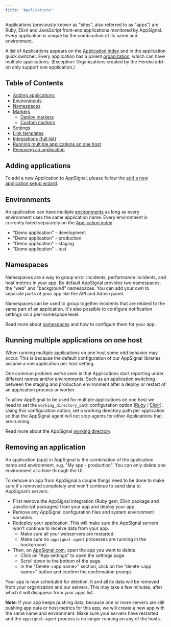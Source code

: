 ```yaml
---
title: "Applications"
---
```


Applications (previously known as "sites", also referred to as "apps") are Ruby, Elixir and JavaScript front-end applications monitored by AppSignal. Every application is unique by the combination of its name and environment.

A list of Applications appears on the [Application index] and in the application quick switcher. Every application has a parent [organization](/organization/index.html), which can have multiple applications. (Exception: Organizations created by the Heroku add-on only support one application.)

## Table of Contents

- [Adding applications](#adding-applications)
- [Environments](#environments)
- [Namespaces](namespaces.html)
- [Markers](markers/)
  - [Deploy markers](markers/deploy-markers.html)
  - [Custom markers](markers/custom-markers.html)
- [Settings](settings.html)
- [Link templates](link-templates.html)
- [Integrations (full list)](integrations/)
- [Running multiple applications on one host](#running-multiple-applications-on-one-host)
- [Removing an application](#removing-an-application)

## Adding applications

To add a new Application to AppSignal, please follow the [add a new application setup wizard](/application/new-application.html).

## Environments

An application can have multiple [environments](/appsignal/terminology.html#environments) as long as every environment uses the same application name. Every environment is currently listed separately on the [Application index].

- "Demo application" - development
- "Demo application" - production
- "Demo application" - staging
- "Demo application" - test

## Namespaces

Namespaces are a way to group error incidents, performance incidents, and host metrics in your app. By default AppSignal provides two namespaces: the "web" and "background" namespaces. You can add your own to separate parts of your app like the API and Admin panel.

Namespaces can be used to group together incidents that are related to the same part of an application. It's also possible to configure notification settings on a per-namespace level.

Read more about [namespaces](namespaces.html) and how to configure them for your app.

## Running multiple applications on one host

When running multiple applications on one host some odd behavior may occur. This is because the default configuration of our AppSignal libraries assume a one application per host setting.

One common problem we've seen is that Applications start reporting under different names and/or environments. Such as an application switching between the staging and production environment after a deploy or restart of an application process or worker.

To allow AppSignal to be used for multiple applications on one host we need to set the `working_directory_path` configuration option ([Ruby](/ruby/configuration/options.html#option-working_directory_path) / [Elixir](/elixir/configuration/options.html#option-working_directory_path)). Using this configuration option, set a working directory path per application so that the AppSignal agent will not stop agents for other Applications that are running.

Read more about the AppSignal [working directory](/appsignal/how-appsignal-operates.html#working-directory).

## Removing an application

An application (app) in AppSignal is the combination of the application name and environment, e.g. "My app - production". You can only delete one environment at a time through the UI.

To remove an app from AppSignal a couple things need to be done to make sure it's removed completely and won't continue to send data to AppSignal's servers.

- First remove the AppSignal integration (Ruby gem, Elixir package and JavaScript packages) from your app and deploy your app.
- Remove any AppSignal configuration files and system environment variables.
- Redeploy your application. This will make sure the AppSignal servers won't continue to receive data from your app.
  - Make sure all your webservers are restarted.
  - Make sure no `appsignal-agent` processes are running in the background.
- Then, on [AppSignal.com](https://appsignal.com/accounts), open the app you want to delete.
  - Click on "App settings" to open the settings page.
  - Scroll down to the bottom of the page.
  - In the "Delete &lt;app name&gt;" section, click on the "delete &lt;app name&gt;" button and confirm the confirmation prompt.

Your app is now scheduled for deletion. It and all its data will be removed from your organization and our servers. This may take a few minutes, after which it will disappear from your apps list.

**Note**: If your app keeps pushing data, because one or more servers are still pushing app data or host metrics for this app, we will create a new app with the same name and environment. Make sure your servers have restarted and the `appsignal-agent` process is no longer running on any of the hosts.

[Application index]: https://appsignal.com/accounts
